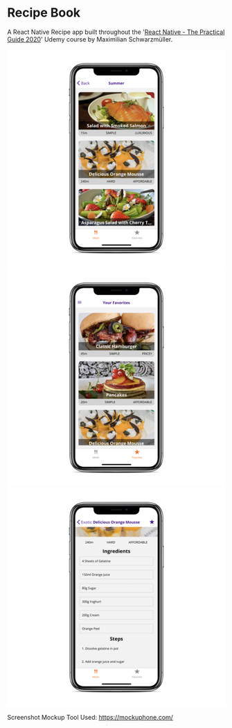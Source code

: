 # Recipe Book

A React Native Recipe app built throughout the '[React Native - The Practical Guide 2020](
https://www.udemy.com/course/react-native-the-practical-guide/)' Udemy course by Maximilian Schwarzmüller.

![Recipes](assets/screenshots/recipes-2000.png)![Favorites](assets/screenshots/favorites-2000.png)![Recipe Details](assets/screenshots/recipe-details-2000.png)

Screenshot Mockup Tool Used: https://mockuphone.com/
